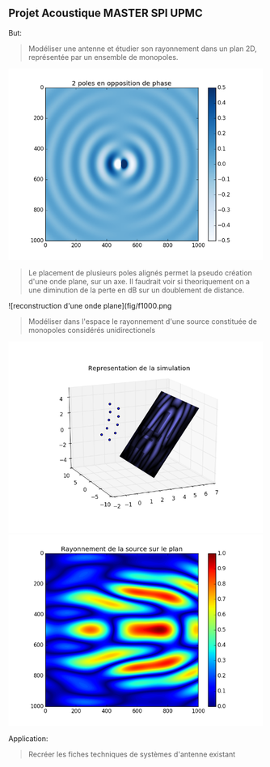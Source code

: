 ## Projet Acoustique MASTER SPI UPMC

But:
> Modéliser une antenne et étudier son rayonnement dans un plan 2D, représentée par un ensemble de monopoles.

![Image de deux poles en opposition de phase](fig/onde.png)

>Le placement de plusieurs poles alignés permet la pseudo création d'une onde plane, sur un axe. Il faudrait voir si theoriquement on a une diminution de la perte en dB sur un doublement de distance. 

![reconstruction d'une onde plane](fig/f1000.png


> Modéliser dans l'espace le rayonnement d'une source constituée de monopoles considérés unidirectionels

![Image de la simulation](fig/simulation.png)
![Résultat de la simulation](fig/rayonnement.png)

Application:
> Recréer les fiches techniques de systèmes d'antenne existant
